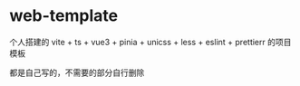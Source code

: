 # web-template

个人搭建的 vite + ts + vue3 + pinia + unicss + less + eslint + prettierr 的项目模板

都是自己写的，不需要的部分自行删除
